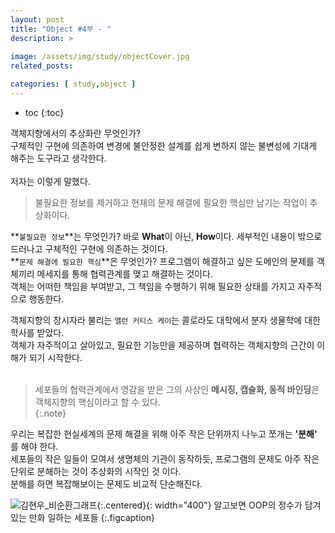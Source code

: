 ```yaml
---
layout: post
title: "Object #4부 - "
description: >
  
image: /assets/img/study/objectCover.jpg
related_posts:

categories: [ study,object ]
---
```


* toc
{:toc}

객체지향에서의 추상화란 무엇인가? <br>
구체적인 구현에 의존하여 변경에 불안정한 설계를 쉽게 변하지 않는 불변성에 기대게 해주는 도구라고 생각한다.<br>
 <br>
저자는 이렇게 말했다.

> 불필요한 정보를 제거하고 현재의 문제 해결에 필요한 핵심만 남기는 작업이 추상화이다.

**`불필요한 정보`**는 무엇인가? 바로 **What**이 아닌, **How**이다.  세부적인 내용이 밖으로 드러나고 구체적인 구현에 의존하는 것이다.<br>
**`문제 해결에 필요한 핵심`**은 무엇인가? 프로그램이 해결하고 싶은 도메인의 문제를 객체끼리 메세지를 통해 협력관계를 맺고 해결하는 것이다.<br>
객체는 어떠한 책임을 부여받고, 그 책임을 수행하기 위해 필요한 상태를 가지고 자주적으로 행동한다.<br>


객체지향의 창시자라 불리는 `앨런 커티스 케이`는 콜로라도 대학에서 분자 생물학에 대한 학사를 받았다.<br>
객체가 자주적이고 살아있고, 필요한 기능만을 제공하며 협력하는 객체지향의 근간이 이해가 되기 시작한다.<br>
<br>

> 세포들의 협력관계에서 영감을 받은 그의 사상인 **메시징, 캡슐화, 동적 바인딩**은 객체지향의 핵심이라고 할 수 있다.<br>
{:.note}

우리는 복잡한 현실세계의 문제 해결을 위해 아주 작은 단위까지 나누고 쪼개는 **'분해'** 를 해야 한다.<br>
세포들의 작은 일들이 모여서 생명체의 기관이 동작하듯, 프로그램의 문제도 아주 작은 단위로 분해하는 것이 추상화의 시작인 것 이다.<br>
분해를 하면 복잡해보이는 문제도 비교적 단순해진다.<br>

![김현우_비순환그래프](https://github.com/nomoreFt/nomoreFt.github.io/assets/37995817/03cf8b8b-867c-409c-b723-de965727122d){:.centered}{: width="400"}
알고보면 OOP의 정수가 담겨있는 만화 일하는 세포들
{:.figcaption}









